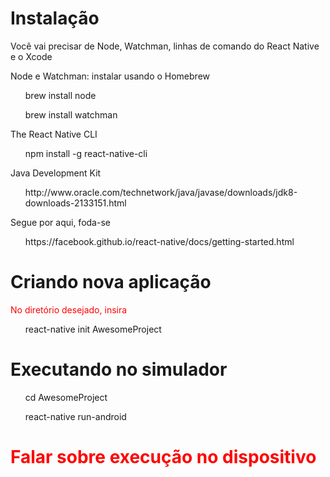 <h1>Instalação</h1>

<p> Você vai precisar de Node, Watchman, linhas de comando do React Native e o Xcode</p>
<p>Node e Watchman:
  instalar usando o Homebrew
<ul>brew install node</ul>
<ul>brew install watchman</ul>

<p>The React Native CLI
<ul>npm install -g react-native-cli</ul>

<p>Java Development Kit
  <ul>
  <a>http://www.oracle.com/technetwork/java/javase/downloads/jdk8-downloads-2133151.html</a>
  </ul>


<p> Segue por aqui, foda-se
  <ul><a>
  https://facebook.github.io/react-native/docs/getting-started.html  
  </a></ul>

<h1>Criando nova aplicação</h1>
<p style="color:red;"> No diretório desejado, insira </p>
<ul>react-native init AwesomeProject</ul>

<h1>Executando no simulador</h1>
<ul> cd AwesomeProject</ul>
<ul> react-native run-android</ul>

<h1 style="color:red;"> Falar sobre execução no dispositivo</h1>
